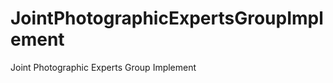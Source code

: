 JointPhotographicExpertsGroupImplement
======================================

Joint Photographic Experts Group Implement
